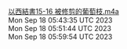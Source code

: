 [以西結書15-16 被修剪的葡萄枝.m4a](https://drive.google.com/file/d/1Cz6OsYzotCRAWPYstCQEZ0ZSlIxCDAyj) <br />Mon Sep 18 05:43:35 UTC 2023
 <br />Mon Sep 18 05:51:44 UTC 2023
 <br />Mon Sep 18 05:59:54 UTC 2023
